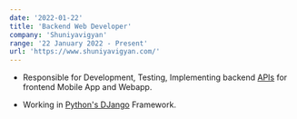 ```yaml
---
date: '2022-01-22'
title: 'Backend Web Developer'
company: 'Shuniyavigyan'
range: '22 January 2022 - Present'
url: 'https://www.shuniyavigyan.com/'
---
```


- Responsible for Development, Testing, Implementing backend [APIs]() for frontend Mobile App and Webapp.

- Working in [Python's DJango]() Framework.